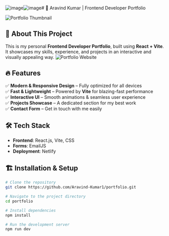![image](https://github.com/user-attachments/assets/6b4f3c13-757d-495a-a5ed-3cbbd9d30914)![image](https://github.com/user-attachments/assets/e3871d0a-8d37-4bc5-9875-93c74f741fc7)# 🚀 Aravind Kumar | Frontend Developer Portfolio

![Portfolio Thumbnail](public/thumb.png)

## 🌟 About This Project

This is my personal **Frontend Developer Portfolio**, built using **React + Vite**. It showcases my skills, experience, and projects in an interactive and visually appealing way. 
![Portfolio Website]([public/thumb.png](https://chamaakuriaravindkumar.netlify.app/))
## 🔥 Features

✅ **Modern & Responsive Design** – Fully optimized for all devices  
✅ **Fast & Lightweight** – Powered by **Vite** for blazing-fast performance  
✅ **Interactive UI** – Smooth animations & seamless user experience  
✅ **Projects Showcase** – A dedicated section for my best work  
✅ **Contact Form** – Get in touch with me easily  

## 🛠️ Tech Stack

- **Frontend**: React.js, Vite, CSS  
- **Forms**: EmailJS  
- **Deployment**: Netlify

## 🏗️ Installation & Setup

```bash
# Clone the repository
git clone https://github.com/Aravind-Kumar1/portfolio.git

# Navigate to the project directory
cd portfolio

# Install dependencies
npm install

# Run the development server
npm run dev
